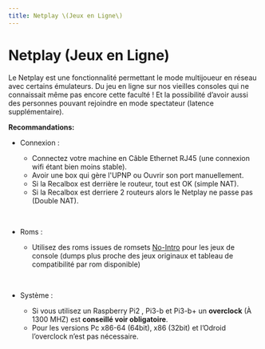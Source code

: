 ```yaml
---
title: Netplay \(Jeux en Ligne\)
---
```


# Netplay \(Jeux en Ligne\)

Le Netplay est une fonctionnalité permettant le mode multijoueur en réseau avec certains émulateurs. Du jeu en ligne sur nos vieilles consoles qui ne connaissait même pas encore cette faculté ! Et la possibilité d’avoir aussi des personnes pouvant rejoindre en mode spectateur \(latence supplémentaire\).

**Recommandations:**

* Connexion :

  * Connectez votre machine en Câble Ethernet RJ45 \(une connexion wifi étant bien moins stable\).
  * Avoir une box qui gère l'UPNP ou Ouvrir son port manuellement.
  * Si la Recalbox est derrière le routeur, tout est OK \(simple NAT\).
  * Si la Recalbox est derriere 2 routeurs alors le Netplay ne passe pas \(Double NAT\).

  ​

* Roms :

  * Utilisez des roms issues de romsets [No-Intro](http://www.no-intro.org/) pour les jeux de console \(dumps plus proche des jeux originaux et tableau de compatibilité par rom disponible\)

  ​

* Système :
  * Si vous utilisez un Raspberry Pi2 , Pi3-b et Pi3-b+ un **overclock** \(À 1300 MHZ\) est **conseillé voir obligatoire**.
  * Pour les versions Pc x86-64 \(64bit\), x86 \(32bit\) et l’Odroid l’overclock n’est pas nécessaire.

